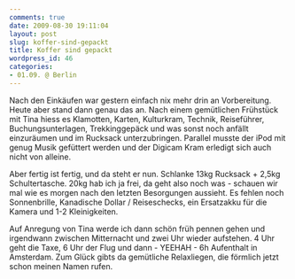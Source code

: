 ```yaml
---
comments: true
date: 2009-08-30 19:11:04
layout: post
slug: koffer-sind-gepackt
title: Koffer sind gepackt
wordpress_id: 46
categories:
- 01.09. @ Berlin
---
```


Nach den Einkäufen war gestern einfach nix mehr drin an Vorbereitung. Heute aber stand dann genau das an. Nach einem gemütlichen Frühstück mit Tina hiess es Klamotten, Karten, Kulturkram, Technik, Reiseführer, Buchungsunterlagen, Trekkinggepäck und was sonst noch anfällt einzuräumen und im Rucksack unterzubringen. Parallel musste der iPod mit genug Musik gefüttert werden und der Digicam Kram erledigt sich auch nicht von alleine.

Aber fertig ist fertig, und da steht er nun. Schlanke 13kg Rucksack + 2,5kg Schultertasche. 20kg hab ich ja frei, da geht also noch was - schauen wir mal wie es morgen nach den letzten Besorgungen aussieht. Es fehlen noch Sonnenbrille, Kanadische Dollar / Reiseschecks, ein Ersatzakku für die Kamera und 1-2 Kleinigkeiten.

Auf Anregung von Tina werde ich dann schön früh pennen gehen und irgendwann zwischen Mitternacht und zwei Uhr wieder aufstehen. 4 Uhr geht die Taxe, 6 Uhr der Flug und dann - YEEHAH - 6h Aufenthalt in Amsterdam. Zum Glück gibts da gemütliche Relaxliegen, die förmlich jetzt schon meinen Namen rufen.
